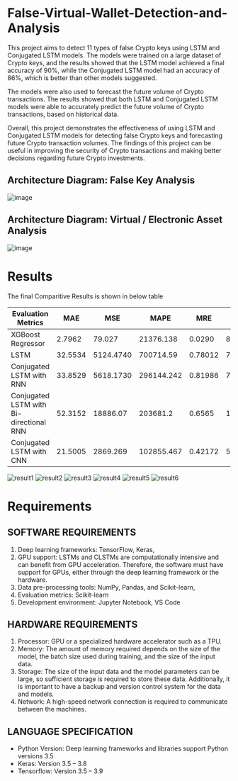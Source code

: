 # False-Virtual-Wallet-Detection-and-Analysis
This project aims to detect 11 types of false Crypto keys using LSTM and Conjugated LSTM models. The models were trained on a large dataset of Crypto keys, and the results showed that the LSTM model achieved a final accuracy of 90%, while the Conjugated LSTM model had an accuracy of 86%, which is better than other models suggested.

The models were also used to forecast the future volume of Crypto transactions. The results showed that both LSTM and Conjugated LSTM models were able to accurately predict the future volume of Crypto transactions, based on historical data.

Overall, this project demonstrates the effectiveness of using LSTM and Conjugated LSTM models for detecting false Crypto keys and forecasting future Crypto transaction volumes. The findings of this project can be useful in improving the security of Crypto transactions and making better decisions regarding future Crypto investments.

## Architecture Diagram: False Key Analysis
![image](https://user-images.githubusercontent.com/83855692/224467866-3878453c-b11f-4995-9df1-bcde7b4c01da.png)

## Architecture Diagram: Virtual / Electronic Asset Analysis
![image](https://user-images.githubusercontent.com/83855692/224467881-2d27f18f-146c-4cb3-aa93-dee74584b09c.png)

# Results
The final Comparitive Results is shown in below table

| Evaluation Metrics | MAE | MSE | MAPE | MRE | RMSE | R2 Score |
| -------------------|-----|-----|------|-----|------|----------|
| XGBoost Regressor | 2.7962 | 79.027 | 21376.138 | 0.0290 | 8.88975 | 0.9963 |
| LSTM 	| 32.5534 | 5124.4740 | 700714.59 | 0.78012 | 71.5854 | 0.76322 |
| Conjugated LSTM with RNN | 33.8529 | 5618.1730 | 296144.242 | 0.81986 | 74.9544 | 0.74045 |
| Conjugated LSTM with Bi-directional RNN | 52.3152 | 18886.07 | 203681.2 | 0.6565 | 137.4266 | 0.12737 |
| Conjugated LSTM with CNN | 21.5005 | 2869.269 | 102855.467 | 0.42172 | 53.5655 | 0.90331 |

![result1](https://user-images.githubusercontent.com/83855692/233098523-48daf062-2802-4c62-92ba-af7ac8e49abf.png)
![result2](https://user-images.githubusercontent.com/83855692/233098592-91059001-1299-414e-8cfb-a02cdcd1eed2.png)
![result3](https://user-images.githubusercontent.com/83855692/233098646-7402a94b-01e7-48d9-85fa-561fa047b491.png)
![result4](https://user-images.githubusercontent.com/83855692/233098677-066c9c89-d59e-4687-8839-84e6156cb644.png)
![result5](https://user-images.githubusercontent.com/83855692/233098702-8d81adfd-a29e-474d-8081-9a698777f027.png)
![result6](https://user-images.githubusercontent.com/83855692/233098420-15e5c7a6-9b14-4521-a1d3-b928c8dbb812.png)


# Requirements
## SOFTWARE REQUIREMENTS
1. Deep learning frameworks: TensorFlow, Keras, 
2. GPU support: LSTMs and CLSTMs are computationally intensive and can benefit from GPU acceleration. Therefore, the software must have support for GPUs, either through the deep learning framework or the hardware.
3. Data pre-processing tools: NumPy, Pandas, and Scikit-learn, 
4. Evaluation metrics: Scikit-learn
5. Development environment: Jupyter Notebook, VS Code

## HARDWARE REQUIREMENTS
1. Processor: GPU or a specialized hardware accelerator such as a TPU.
2. Memory: The amount of memory required depends on the size of the model, the batch size used during training, and the size of the input data.
3. Storage: The size of the input data and the model parameters can be large, so sufficient storage is required to store these data. Additionally, it is important to have a backup and version control system for the data and models.
4. Network: A high-speed network connection is required to communicate between the machines.

## LANGUAGE SPECIFICATION
- Python Version: Deep learning frameworks and libraries support Python versions 3.5
- Keras: Version 3.5 – 3.8
- Tensorflow: Version 3.5 – 3.9
